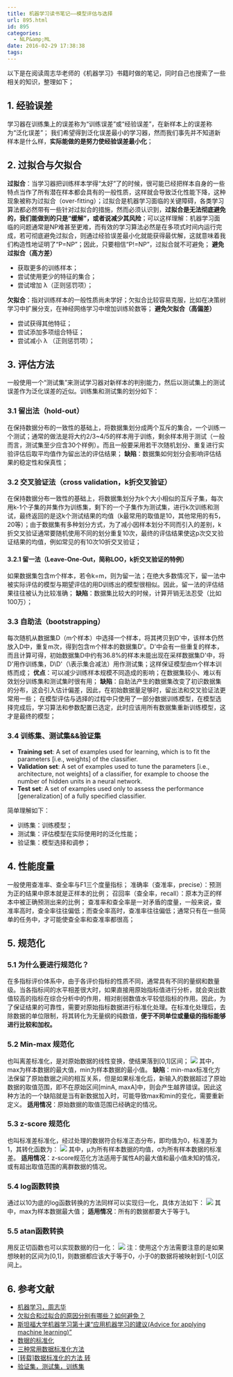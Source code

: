 ```yaml
---
title: 机器学习读书笔记——模型评估与选择
url: 895.html
id: 895
categories:
  - NLP&amp;ML
date: 2016-02-29 17:38:38
tags:
---
```


以下是在阅读周志华老师的《机器学习》书籍时做的笔记，同时自己也搜索了一些相关的知识，整理如下；

1\. 经验误差
--------

学习器在训练集上的误差称为“训练误差”或“经验误差”，在新样本上的误差称为“泛化误差”； 我们希望得到泛化误差最小的学习器，然而我们事先并不知道新样本是什么样，**实际能做的是努力使经验误差最小化**；

2\. 过拟合与欠拟合
-----------

**过拟合**：当学习器把训练样本学得“太好”了的时候，很可能已经把样本自身的一些特点当作了所有潜在样本都会具有的一般性质，这样就会导致泛化性能下降，这种现象被称为过拟合（over-fitting）；过拟合是机器学习面临的关键障碍，各类学习算法都必然带有一些针对过拟合的措施，然而必须认识到，**过拟合是无法彻底避免的，我们能做到的只是“缓解”，或者说减少其风险**；可以这样理解：机器学习面临的问题通常是NP难甚至更难，而有效的学习算法必然是在多项式时间内运行完成，若可彻底避免过拟合，则通过经验误差最小化就能获得最优解，这就意味着我们构造性地证明了“P=NP”；因此，只要相信“P!=NP”，过拟合就不可避免； **避免过拟合（高方差）**

*   获取更多的训练样本；
*   尝试使用更少的特征的集合；
*   尝试增加 λ（正则惩罚项）；

**欠拟合**：指对训练样本的一般性质尚未学好；欠拟合比较容易克服，比如在决策树学习中扩展分支，在神经网络学习中增加训练轮数等； **避免欠拟合（高偏差）**

*   尝试获得其他特征；
*   尝试添加多项组合特征；
*   尝试减小 λ （正则惩罚项）；

3\. 评估方法
--------

一般使用一个“测试集”来测试学习器对新样本的判别能力，然后以测试集上的测试误差作为泛化误差的近似。训练集和测试集的划分如下：

### 3.1 留出法（hold-out）

在保持数据分布的一致性的基础上，将数据集划分成两个互斥的集合，一个训练一个测试；通常的做法是将大约2/3~4/5的样本用于训练，剩余样本用于测试（一般而言，测试集至少应含30个样例）。而且一般要采用若干次随机划分、重复进行实验评估后取平均值作为留出法的评估结果； **缺陷**：数据集如何划分会影响评估结果的稳定性和保真性；

### 3.2 交叉验证法（cross validation，k折交叉验证）

在保持数据分布一致性的基础上，将数据集划分为k个大小相似的互斥子集，每次用k-1个子集的并集作为训练集，剩下的一个子集作为测试集，进行k次训练和测试，最终返回的是这k个测试结果的均值（k最常用的取值是10，其他常用的有5，20等）；由于数据集有多种划分方式，为了减小因样本划分不同而引入的差别，k折交叉验证通常要随机使用不同的划分重复10次，最终的评估结果使这p次交叉验证结果的均值，例如常见的有10次10折交叉验证；

#### 3.2.1 留一法（Leave-One-Out，简称LOO，k折交叉验证的特例）

如果数据集包含m个样本，若令k=m，则为留一法；在绝大多数情况下，留一法中被实际评估的模型与期望评估的用D训练出的模型很相似。因此，留一法的评估结果往往被认为比较准确； **缺陷**：数据集比较大的时候，计算开销无法忍受（比如100万）；

### 3.3 自助法（bootstrapping）

每次随机从数据集D（m个样本）中选择一个样本，将其拷贝到D'中，该样本仍然放入D中，重复m次，得到包含m个样本的数据集D'。D'中会有一些重复的样本，而且计算可得，初始数据集D中约有36.8%的样本未能出现在采样数据集D'中，将D'用作训练集，D\\D'（\\表示集合减法）用作测试集；这样保证模型由m个样本训练而成； **优点**：可以减少训练样本规模不同造成的影响；在数据集较小、难以有效划分训练集和测试集时很有用； **缺陷**：自助法产生的数据集改变了初识数据集的分布，这会引入估计偏差，因此，在初始数据量足够时，留出法和交叉验证法更常用一些； 在模型评估与选择的过程中只使用了一部分数据训练模型，在模型选择完成后，学习算法和参数配置已选定，此时应该用所有数据集重新训练模型，这才是最终的模型；

### 3.4 训练集、测试集&&验证集

*   **Training set**: A set of examples used for learning, which is to fit the parameters \[i.e., weights\] of the classifier.
*   **Validation set**: A set of examples used to tune the parameters \[i.e., architecture, not weights\] of a classifier, for example to choose the number of hidden units in a neural network.
*   **Test set**: A set of examples used only to assess the performance \[generalization\] of a fully specified classifier.

简单理解如下：

*   训练集：训练模型；
*   测试集：评估模型在实际使用时的泛化性能；
*   验证集：模型选择和调参；

4\. 性能度量
--------

一般使用查准率、查全率与F1三个度量指标； 准确率（查准率，precise）：预测为正的结果中原本就是正样本的比例； 召回率（查全率，recall）：原本为正的样本中被正确预测出来的比例； 查准率和查全率是一对矛盾的度量，一般来说，查准率高时，查全率往往偏低；而查全率高时，查准率往往偏低；通常只有在一些简单的任务中，才可能使查全率和查准率都很高；

5\. 规范化
-------

### 5.1 为什么要进行规范化？

在多指标评价体系中，由于各评价指标的性质不同，通常具有不同的量纲和数量级。当各指标间的水平相差很大时，如果直接用原始指标值进行分析，就会突出数值较高的指标在综合分析中的作用，相对削弱数值水平较低指标的作用。因此，为了保证结果的可靠性，需要对原始指标数据进行标准化处理。在标准化处理后，去除数据的单位限制，将其转化为无量纲的纯数值，**便于不同单位或量级的指标能够进行比较和加权。**

### 5.2 Min-max 规范化

也叫离差标准化，是对原始数据的线性变换，使结果落到\[0,1\]区间； ![](http://webdataanalysis.net/wp-content/uploads/2010/02/min-max.png) 其中，max为样本数据的最大值，min为样本数据的最小值。 **缺陷**：min-max标准化方法保留了原始数据之间的相互关系，但是如果标准化后，新输入的数据超过了原始数据的取值范围，即不在原始区间\[minA, maxA\]中，则会产生越界错误。因此这种方法的一个缺陷就是当有新数据加入时，可能导致max和min的变化，需要重新定义。 **适用情况**：原始数据的取值范围已经确定的情况。

### 5.3 z-score 规范化

也叫标准差标准化，经过处理的数据符合标准正态分布，即均值为0，标准差为1，其转化函数为： ![](http://webdataanalysis.net/wp-content/uploads/2010/02/z-score.png) 其中，μ为所有样本数据的均值，σ为所有样本数据的标准差。 **适用情况**：z-score规范化方法适用于属性A的最大值和最小值未知的情况，或有超出取值范围的离群数据的情况。

### 5.4 log函数转换

通过以10为底的log函数转换的方法同样可以实现归一化，具体方法如下： ![](http://webdataanalysis.net/wp-content/uploads/2010/02/log-function.png) 其中，max为样本数据最大值； **适用情况**：所有的数据都要大于等于1。

### 5.5 atan函数转换

用反正切函数也可以实现数据的归一化： ![](http://webdataanalysis.net/wp-content/uploads/2010/02/atan-function.png) 注：使用这个方法需要注意的是如果想映射的区间为\[0,1\]，则数据都应该大于等于0，小于0的数据将被映射到\[-1,0\]区间上。

6\. 参考文献
--------

*   [机器学习，周志华](https://book.douban.com/subject/26708119/)
*   [欠拟合和过拟合的原因分别有哪些？如何避免？](http://www.nowcoder.com/questionTerminal/d19aa44d07fb470d990ab1cff061314c)
*   [斯坦福大学机器学习第十课“应用机器学习的建议(Advice for applying machine learning)”](http://www.52nlp.cn/%E6%96%AF%E5%9D%A6%E7%A6%8F%E5%A4%A7%E5%AD%A6%E6%9C%BA%E5%99%A8%E5%AD%A6%E4%B9%A0%E7%AC%AC%E5%8D%81%E8%AF%BE%E5%BA%94%E7%94%A8%E6%9C%BA%E5%99%A8%E5%AD%A6%E4%B9%A0%E7%9A%84%E5%BB%BA%E8%AE%AEa)
*   [数据的标准化](http://webdataanalysis.net/data-analysis-method/data-normalization/)
*   [三种常用数据标准化方法](http://121.42.47.99/yuenshome/wordpress/?p=686#more-686)
*   [\[转载\]数据标准化的方法 转](http://blog.sciencenet.cn/blog-431068-517092.html)
*   [验证集，测试集，训练集](http://www.zilhua.com/855.html)